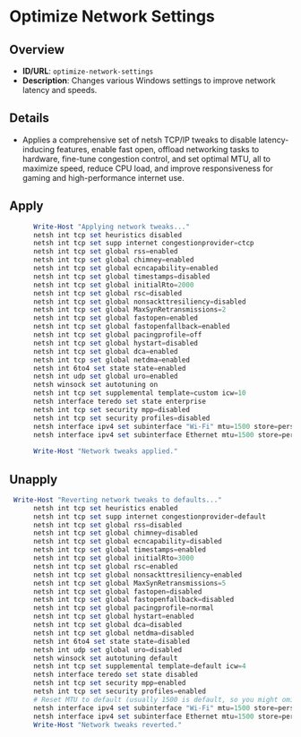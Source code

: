 # Optimize Network Settings

## Overview
- **ID/URL**: `optimize-network-settings`
- **Description**: Changes various Windows settings to improve network latency and speeds.





## Details

- Applies a comprehensive set of netsh TCP/IP tweaks to disable latency-inducing features, enable fast open, offload networking tasks to hardware, fine-tune congestion control, and set optimal MTU, all to maximize speed, reduce CPU load, and improve responsiveness for gaming and high-performance internet use.





## Apply

```powershell
      Write-Host "Applying network tweaks..."
      netsh int tcp set heuristics disabled
      netsh int tcp set supp internet congestionprovider=ctcp
      netsh int tcp set global rss=enabled
      netsh int tcp set global chimney=enabled
      netsh int tcp set global ecncapability=enabled
      netsh int tcp set global timestamps=disabled
      netsh int tcp set global initialRto=2000
      netsh int tcp set global rsc=disabled
      netsh int tcp set global nonsackttresiliency=disabled
      netsh int tcp set global MaxSynRetransmissions=2
      netsh int tcp set global fastopen=enabled
      netsh int tcp set global fastopenfallback=enabled
      netsh int tcp set global pacingprofile=off
      netsh int tcp set global hystart=disabled
      netsh int tcp set global dca=enabled
      netsh int tcp set global netdma=enabled
      netsh int 6to4 set state state=enabled
      netsh int udp set global uro=enabled
      netsh winsock set autotuning on
      netsh int tcp set supplemental template=custom icw=10
      netsh interface teredo set state enterprise
      netsh int tcp set security mpp=disabled
      netsh int tcp set security profiles=disabled
      netsh interface ipv4 set subinterface "Wi-Fi" mtu=1500 store=persistent
      netsh interface ipv4 set subinterface Ethernet mtu=1500 store=persistent
  
      Write-Host "Network tweaks applied."    
```

## Unapply

```powershell
 Write-Host "Reverting network tweaks to defaults..."
      netsh int tcp set heuristics enabled
      netsh int tcp set supp internet congestionprovider=default
      netsh int tcp set global rss=disabled
      netsh int tcp set global chimney=disabled
      netsh int tcp set global ecncapability=disabled
      netsh int tcp set global timestamps=enabled
      netsh int tcp set global initialRto=3000
      netsh int tcp set global rsc=enabled
      netsh int tcp set global nonsackttresiliency=enabled
      netsh int tcp set global MaxSynRetransmissions=5
      netsh int tcp set global fastopen=disabled
      netsh int tcp set global fastopenfallback=disabled
      netsh int tcp set global pacingprofile=normal
      netsh int tcp set global hystart=enabled
      netsh int tcp set global dca=disabled
      netsh int tcp set global netdma=disabled
      netsh int 6to4 set state state=disabled
      netsh int udp set global uro=disabled
      netsh winsock set autotuning default
      netsh int tcp set supplemental template=default icw=4
      netsh interface teredo set state disabled
      netsh int tcp set security mpp=enabled
      netsh int tcp set security profiles=enabled
      # Reset MTU to default (usually 1500 is default, so you might omit this or adjust)
      netsh interface ipv4 set subinterface "Wi-Fi" mtu=1500 store=persistent
      netsh interface ipv4 set subinterface Ethernet mtu=1500 store=persistent
      Write-Host "Network tweaks reverted."
```
